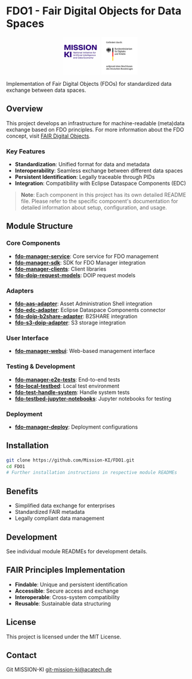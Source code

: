 # FDO1 - Fair Digital Objects for Data Spaces

<div align="center">
  <img src="./images/mission-ki-logo.png" alt="MISSION KI Logo" height="100">
  <img src="./images/bmdv-logo.png" alt="BMDV Logo" height="100">
</div>

Implementation of Fair Digital Objects (FDOs) for standardized data exchange between data spaces.

## Overview

This project develops an infrastructure for machine-readable (meta)data exchange based on FDO principles. 
For more information about the FDO concept, visit [FAIR Digital Objects](https://fairdo.org/).

### Key Features

* **Standardization**: Unified format for data and metadata
* **Interoperability**: Seamless exchange between different data spaces
* **Persistent Identification**: Legally traceable through PIDs
* **Integration**: Compatibility with Eclipse Dataspace Components (EDC)

> **Note**: Each component in this project has its own detailed README file. Please refer to the specific component's documentation for detailed information about setup, configuration, and usage.

## Module Structure

### Core Components

* **[fdo-manager-service](./fdo-manager-service)**: Core service for FDO management
* **[fdo-manager-sdk](./fdo-manager-sdk)**: SDK for FDO Manager integration
* **[fdo-manager-clients](./fdo-manager-clients)**: Client libraries
* **[fdo-doip-request-models](./fdo-doip-request-models)**: DOIP request models

### Adapters

* **[fdo-aas-adapter](./fdo-aas-adapter)**: Asset Administration Shell integration
* **[fdo-edc-adapter](./fdo-edc-adapter)**: Eclipse Dataspace Components connector
* **[fdo-doip-b2share-adapter](./fdo-doip-b2share-adapter)**: B2SHARE integration
* **[fdo-s3-doip-adapter](./fdo-s3-doip-adapter)**: S3 storage integration

### User Interface

* **[fdo-manager-webui](./fdo-manager-webui)**: Web-based management interface

### Testing & Development

* **[fdo-manager-e2e-tests](./fdo-manager-e2e-tests)**: End-to-end tests
* **[fdo-local-testbed](./fdo-local-testbed)**: Local test environment
* **[fdo-test-handle-system](./fdo-test-handle-system)**: Handle system tests
* **[fdo-testbed-jupyter-notebooks](./fdo-testbed-jupyter-notebooks)**: Jupyter notebooks for testing

### Deployment

* **[fdo-manager-deploy](./fdo-manager-deploy)**: Deployment configurations

## Installation

```bash
git clone https://github.com/Mission-KI/FDO1.git
cd FDO1
# Further installation instructions in respective module READMEs
```

## Benefits

* Simplified data exchange for enterprises
* Standardized FAIR metadata
* Legally compliant data management

## Development

See individual module READMEs for development details.

## FAIR Principles Implementation

* **Findable**: Unique and persistent identification
* **Accessible**: Secure access and exchange
* **Interoperable**: Cross-system compatibility
* **Reusable**: Sustainable data structuring

## License

This project is licensed under the MIT License.

## Contact

Git MISSION-KI <git-mission-ki@acatech.de>
